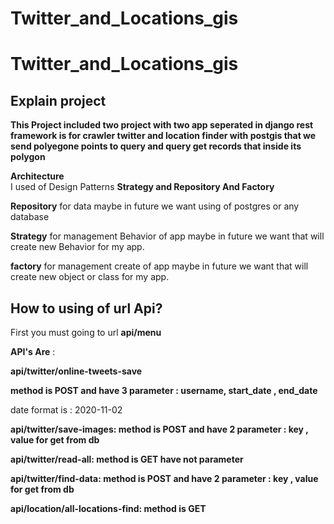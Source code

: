 # Twitter_and_Locations_gis


# Twitter_and_Locations_gis

## **Explain project**  
  
**This Project included two project with two app seperated in django rest framework is for crawler twitter and location finder with postgis that we send polyegone points to query and query get records that  inside its polygon**  
  
**Architecture**  
I used of Design Patterns  **Strategy and Repository And Factory**  
  
**Repository** for data maybe in future we want using of postgres or any database  
  
**Strategy** for management Behavior of app maybe in future we want that will create new Behavior  for my app.  
  
**factory** for management create of app maybe in future we want that will create new object or class for my app.  

## **How to using of url Api?**  
  
First you must going to url **api/menu**  
  
**API's Are** :  
  
**api/twitter/online-tweets-save** 

**method is POST and have 3 parameter : username, start_date , end_date**

date format is : 2020-11-02


**api/twitter/save-images: method is POST and have 2 parameter : key , value for get from db**

**api/twitter/read-all: method is GET have not parameter**

**api/twitter/find-data:  method is POST and have 2 parameter : key , value for get from db**

**api/location/all-locations-find:  method is GET**
